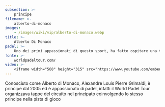 ```yaml
---
subsection: >-
    principe
filename: >-
    alberto-di-monaco
images:
    - /images/wiki/vip/alberto-di-monaco.webp
title: >-
    Alberto Di Monaco
padel: >-
    Uno dei primi appassionati di questo sport, ha fatto ospitare una tappa del World Padel Tour nel Principato di Monaco. Nelle stesse manifestazioni ufficiali è sceso in campo, insieme al C.T. ed amico Didier Deschamps, per provare la pista montanta nel suo principato.
fonte: >-
    worldpadeltour.com/
video: >-
    <iframe width="560" height="315" src="https://www.youtube.com/embed/8SzzWdbXMms" title="YouTube video player" frameborder="0" allow="accelerometer; autoplay; clipboard-write; encrypted-media; gyroscope; picture-in-picture" allowfullscreen></iframe>
---
```

Conosciuto come Alberto di Monaco, Alexandre Louis Pierre Grimaldi, è principe dal 2005 ed è appassionato di padel, infatti il World Padel Tour organizzava tappe del circuito nel principato coinvolgendo lo stesso principe nella pista di gioco